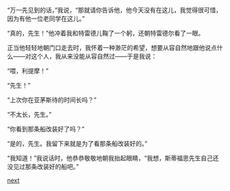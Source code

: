 
“万一先见到的话，”我说，“那就请你告诉他，他今天没有在这儿，我觉得很可惜，因为有他一位老同学在这儿。”

“真的，先生！”他冲着我和特雷德儿鞠了一个躬，还朝特雷德尔看了一眼。

正当他轻轻地朝门口走去时，我怀着一种渺茫的希望，想要从容自然地跟他说点什么——对这个人，我从来没能从容自然过——于是我说：

“喂，利提摩！”

“先生！”

“上次你在亚茅斯待的时间长吗？”

“不太长，先生。”

“你看到那条船改装好了吗？”

“是的，先生。我留下来就是为了看那条船改装好的。”

“我知道！”我说话时，他恭恭敬敬地朝我抬起眼睛，“我想，斯蒂福思先生自己还没见过那条改装好的船吧。”

[next](page370)